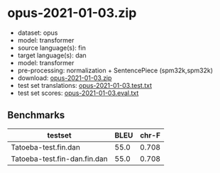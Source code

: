 # opus-2021-01-03.zip

* dataset: opus
* model: transformer
* source language(s): fin
* target language(s): dan
* model: transformer
* pre-processing: normalization + SentencePiece (spm32k,spm32k)
* download: [opus-2021-01-03.zip](https://object.pouta.csc.fi/Tatoeba-MT-models/fin-dan/opus-2021-01-03.zip)
* test set translations: [opus-2021-01-03.test.txt](https://object.pouta.csc.fi/Tatoeba-MT-models/fin-dan/opus-2021-01-03.test.txt)
* test set scores: [opus-2021-01-03.eval.txt](https://object.pouta.csc.fi/Tatoeba-MT-models/fin-dan/opus-2021-01-03.eval.txt)

## Benchmarks

| testset               | BLEU  | chr-F |
|-----------------------|-------|-------|
| Tatoeba-test.fin.dan 	| 55.0 	| 0.708 |
| Tatoeba-test.fin-dan.fin.dan 	| 55.0 	| 0.708 |

